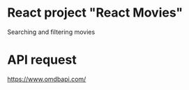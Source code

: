 # React project "React Movies"
Searching and filtering movies

# API request
https://www.omdbapi.com/

